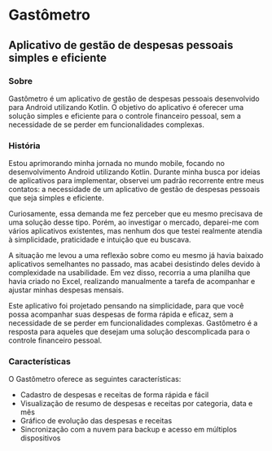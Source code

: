 # Gastômetro

## Aplicativo de gestão de despesas pessoais simples e eficiente

### Sobre

Gastômetro é um aplicativo de gestão de despesas pessoais desenvolvido para Android utilizando Kotlin. O objetivo do aplicativo é oferecer uma solução simples e eficiente para o controle financeiro pessoal, sem a necessidade de se perder em funcionalidades complexas.

### História

Estou aprimorando minha jornada no mundo mobile, focando no desenvolvimento Android utilizando Kotlin. Durante minha busca por ideias de aplicativos para implementar, observei um padrão recorrente entre meus contatos: a necessidade de um aplicativo de gestão de despesas pessoais que seja simples e eficiente.

Curiosamente, essa demanda me fez perceber que eu mesmo precisava de uma solução desse tipo. Porém, ao investigar o mercado, deparei-me com vários aplicativos existentes, mas nenhum dos que testei realmente atendia à simplicidade, praticidade e intuição que eu buscava.

A situação me levou a uma reflexão sobre como eu mesmo já havia baixado aplicativos semelhantes no passado, mas acabei desistindo deles devido à complexidade na usabilidade. Em vez disso, recorria a uma planilha que havia criado no Excel, realizando manualmente a tarefa de acompanhar e ajustar minhas despesas mensais.

Este aplicativo foi projetado pensando na simplicidade, para que você possa acompanhar suas despesas de forma rápida e eficaz, sem a necessidade de se perder em funcionalidades complexas. Gastômetro é a resposta para aqueles que desejam uma solução descomplicada para o controle financeiro pessoal.

### Características

O Gastômetro oferece as seguintes características:

* Cadastro de despesas e receitas de forma rápida e fácil
* Visualização de resumo de despesas e receitas por categoria, data e mês
* Gráfico de evolução das despesas e receitas
* Sincronização com a nuvem para backup e acesso em múltiplos dispositivos

